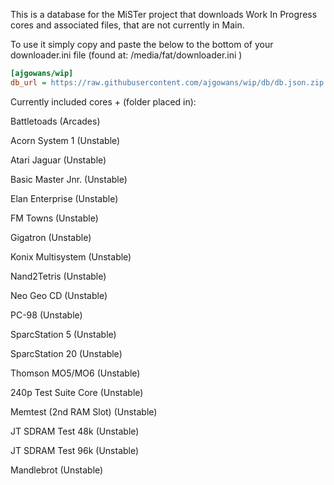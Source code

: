 This is a database for the MiSTer project that downloads Work In Progress cores and associated files, that are not currently in Main.

To use it simply copy and paste the below to the bottom of your downloader.ini file (found at: /media/fat/downloader.ini )

```ini
[ajgowans/wip]
db_url = https://raw.githubusercontent.com/ajgowans/wip/db/db.json.zip
```


Currently included cores + (folder placed in):

Battletoads (Arcades)

Acorn System 1 (Unstable)

Atari Jaguar (Unstable)

Basic Master Jnr. (Unstable)

Elan Enterprise (Unstable)

FM Towns (Unstable)

Gigatron (Unstable)

Konix Multisystem (Unstable)

Nand2Tetris (Unstable)

Neo Geo CD (Unstable)

PC-98 (Unstable)

SparcStation 5 (Unstable)

SparcStation 20 (Unstable)

Thomson MO5/MO6 (Unstable)

240p Test Suite Core (Unstable)

Memtest (2nd RAM Slot) (Unstable)

JT SDRAM Test 48k (Unstable)

JT SDRAM Test 96k (Unstable)

Mandlebrot (Unstable)




